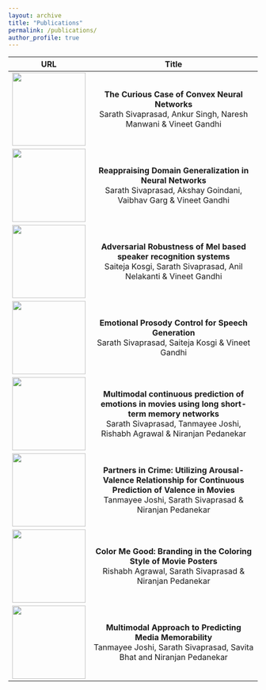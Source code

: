 ```yaml
---
layout: archive
title: "Publications"
permalink: /publications/
author_profile: true
---
```


<!-- |![An image](/images/foo-bar-identity-th.jpg) | Reappraising Domain Generalization in Neural Networks  | -->
<!-- |---|---| -->


URL             |  Title
:-------------------------:|:-------------------------:
[<img src="/images/foo-bar-identity-th.jpg" width="148">](https://arxiv.org/pdf/2006.05103.pdf)  | <b> The Curious Case of Convex Neural Networks</b> <br/> Sarath Sivaprasad, Ankur Singh, Naresh Manwani & Vineet Gandhi
[<img src="/images/foo-bar-identity-th.jpg" width="148">](https://arxiv.org/pdf/2110.07981.pdf)  | <b> Reappraising Domain Generalization in Neural Networks</b> <br/>Sarath Sivaprasad, Akshay Goindani, Vaibhav Garg & Vineet Gandhi
[<img src="/images/foo-bar-identity-th.jpg" width="148">](https://arxiv.org/pdf/2110.07981.pdf)  | <b> Adversarial Robustness of Mel based speaker recognition systems</b> <br/>Saiteja Kosgi, Sarath Sivaprasad, Anil Nelakanti & Vineet Gandhi
[<img src="/images/foo-bar-identity-th.jpg" width="148">](https://arxiv.org/pdf/2110.07981.pdf)  | <b> Emotional Prosody Control for Speech Generation</b>  <br/> Sarath Sivaprasad, Saiteja Kosgi & Vineet Gandhi
[<img src="/images/foo-bar-identity-th.jpg" width="148">](https://dl.acm.org/doi/pdf/10.1145/3206025.3206076)  | <b> Multimodal continuous prediction of emotions in movies using long short-term memory networks</b> <br/> Sarath Sivaprasad, Tanmayee Joshi, Rishabh Agrawal & Niranjan Pedanekar 
[<img src="/images/foo-bar-identity-th.jpg" width="148">](http://ceur-ws.org/Vol-2328/1_paper_9.pdf)  | <b> Partners in Crime: Utilizing Arousal-Valence Relationship for Continuous Prediction of Valence in Movies</b> <br/> Tanmayee Joshi, Sarath Sivaprasad & Niranjan Pedanekar
[<img src="/images/foo-bar-identity-th.jpg" width="148">](https://arxiv.org/pdf/2110.07981.pdf)  | <b> Color Me Good: Branding in the Coloring Style of Movie Posters</b> <br/> Rishabh Agrawal, Sarath Sivaprasad & Niranjan Pedanekar
[<img src="/images/foo-bar-identity-th.jpg" width="148">](https://arxiv.org/pdf/2110.07981.pdf)  | <b> Multimodal Approach to Predicting Media Memorability</b> <br/> Tanmayee Joshi, Sarath Sivaprasad, Savita Bhat and Niranjan Pedanekar



<!-- {% if author.googlescholar %}
  You can also find my articles on <u><a href="{{author.googlescholar}}">my Google Scholar profile</a>.</u>
{% endif %}

{% include base_path %}

{% for post in site.publications reversed %}
  {% include archive-single.html %}
{% endfor %} -->
